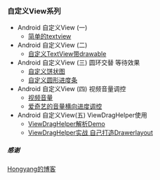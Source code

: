 ### 自定义View系列

- Android 自定义View (一)
    - [简单的textview](https://github.com/hcadoid/CustomView/blob/master/app/src/main/java/com/suphu/demo/widget/MyTestView.java)
- Android 自定义View (二)
    - [自定义TextView带drawable](https://github.com/hcadoid/CustomView/blob/master/app/src/main/java/com/suphu/demo/widget/TextDrawableView.java)
-  Android 自定义View (三) 圆环交替 等待效果
    - [自定义饼状图](https://github.com/hcadoid/CustomView/blob/master/app/src/main/java/com/suphu/demo/widget/PieView.java)
    - [自定义圆形进度条](https://github.com/hcadoid/CustomView/blob/master/app/src/main/java/com/suphu/demo/widget/CircleProgressView.java)
- Android 自定义View (四) 视频音量调控
    - [视频音量](https://github.com/hcadoid/CustomView/blob/master/app/src/main/java/com/suphu/demo/widget/VolumeView.java)
    - [爱奇艺的音量横向进度调控](https://github.com/hcadoid/CustomView/blob/master/app/src/main/java/com/suphu/demo/widget/VolumeHorizontalView.java)
- Android 自定义View(五) ViewDragHelper使用
    - [ViewDragHelper解析Demo](https://github.com/hcadoid/CustomView/blob/master/app/src/main/java/com/suphu/demo/widget/TestViewDragHelper.java)
    - [ViewDragHelper实战 自己打造Drawerlayout](https://github.com/hcadoid/CustomView/blob/master/app/src/main/java/com/suphu/demo/widget/LeftDrawerLayout.java)






##### 感谢
[Hongyang的博客](http://blog.csdn.net/lmj623565791)






